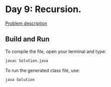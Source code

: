 # Day 9: Recursion.

[Problem description](https://www.hackerrank.com/challenges/30-recursion)

## Build and Run

To compile the file, open your terminal and type:
```bash
javac Solution.java
```

To run the generated class file, use:
```bash
java Solution
```
